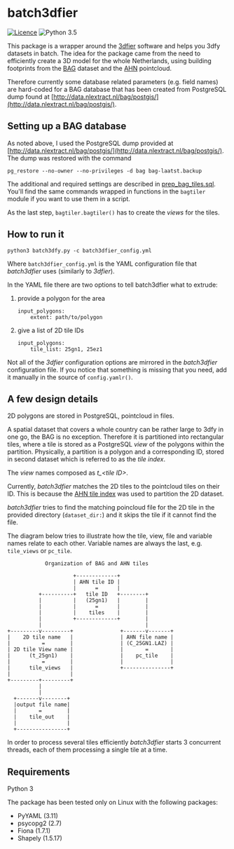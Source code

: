 # batch3dfier

[![Licence](https://img.shields.io/badge/licence-GPL--3-blue.svg)](http://www.gnu.org/licenses/gpl-3.0.html)
![Python 3.5](https://img.shields.io/badge/python-3.5-blue.svg)

This package is a wrapper around the [3dfier](https://github.com/tudelft3d/3dfier) software and helps you 3dfy datasets in batch. The idea for the package came from the need to efficiently create a 3D model for the whole Netherlands, using building footprints from the [BAG](https://www.kadaster.nl/basisregistratie-gebouwen) dataset and the [AHN](http://www.ahn.nl/) pointcloud.

Therefore currently some database related parameters (e.g. field names) are hard-coded for a BAG database that has been created from PostgreSQL dump found at [http://data.nlextract.nl/bag/postgis/](http://data.nlextract.nl/bag/postgis/).

## Setting up a BAG database

As noted above, I used the PostgreSQL dump provided at [http://data.nlextract.nl/bag/postgis/](http://data.nlextract.nl/bag/postgis/). The dump was restored with the command

`pg_restore --no-owner --no-privileges -d bag bag-laatst.backup`

The additional and required settings are described in [prep_bag_tiles.sql](https://github.com/balazsdukai/batch3dfier/blob/master/prep_bag_tiles.sql). You'll find the same commands wrapped in functions in the `bagtiler` module if you want to use them in a script.

As the last step, `bagtiler.bagtiler()` has to create the *views* for the tiles.

## How to run it

`python3 batch3dfy.py -c batch3dfier_config.yml`

Where `batch3dfier_config.yml` is the YAML configuration file that *batch3dfier* uses (similarly to *3dfier*).

In the YAML file there are two options to tell batch3dfier what to extrude:

1. provide a polygon for the area

    ```
    input_polygons:
        extent: path/to/polygon
    ```
2. give a list of 2D tile IDs

    ```
    input_polygons:
        tile_list: 25gn1, 25ez1
    ```

Not all of the *3dfier* configuration options are mirrored in the *batch3dfier* configuration file. If you notice that something is missing that you need, add it manually in the source of `config.yamlr()`.


## A few design details

2D polygons are stored in PostgreSQL, pointcloud in files.

A spatial dataset that covers a whole country can be rather large to 3dfy in one go, the BAG is no exception. Therefore it is partitioned into rectangular tiles, where a tile is stored as a PostgreSQL *view* of the polygons within the partition. Physically, a partition is a polygon and a corresponding ID, stored in second dataset which is referred to as the *tile index*.

The *view* names composed as *t_\<tile ID\>*.

Currently, *batch3dfier* matches the 2D tiles to the pointcloud tiles on their ID. This is because the [AHN tile index](http://www.ahn.nl/binaries/content/assets/ahn-nl/downloads/ahn_subunits.zip) was used to partition the 2D dataset.

*batch3dfier* tries to find the matching poincloud file for the 2D tile in the provided directory (`dataset_dir:`) and it skips the tile if it cannot find the file.

The diagram below tries to illustrate how the tile, view, file and variable names relate to each other. Variable names are always the last, e.g. `tile_views` or `pc_tile`.

```
            Organization of BAG and AHN tiles

                     +-------------+
                     | AHN tile ID |
                     |      =      |
          +----------+   tile ID   +--------+
          |          |   (25gn1)   |        |
          |          |      =      |        |
          |          |    tiles    |        |
          |          +-------------+        |
          |                                 |
+---------v---------+               +-------v-------+
|    2D tile name   |               | AHN file name |
|          =        |               | (C_25GN1.LAZ) |
| 2D tile View name |               |       =       |
|      (t_25gn1)    |               |    pc_tile    |
|          =        |               |               |
|      tile_views   |               +---------------+
|                   |
+---------+---------+
          |
          |
  +-------v--------+
  |output file name|
  |       =        |
  |    tile_out    |
  |                |
  +----------------+
```

In order to process several tiles efficiently *batch3dfier* starts 3 concurrent threads, each of them processing a single tile at a time.

## Requirements

Python 3

The package has been tested only on Linux with the following packages:

+ PyYAML (3.11)
+ psycopg2 (2.7)
+ Fiona (1.7.1)
+ Shapely (1.5.17)
